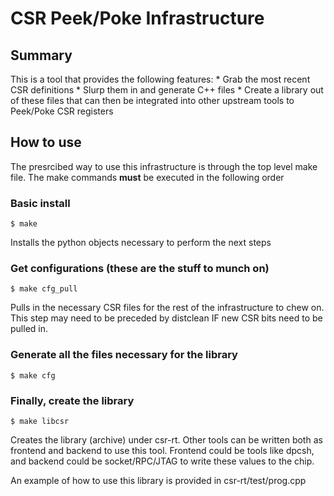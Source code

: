 # CSR Peek/Poke Infrastructure

## Summary

This is a tool that provides the following features:
    * Grab the most recent CSR definitions
    * Slurp them in and generate C++ files
    * Create a library out of these files that can then be integrated into other 
      upstream tools to Peek/Poke CSR registers

## How to use

The presrcibed way to use this infrastructure is through the top level make file.
The make commands **must** be executed in the following order

### Basic install

    $ make

Installs the python objects necessary to perform the next steps

### Get configurations (these are the stuff to munch on)

    $ make cfg_pull

Pulls in the necessary CSR files for the rest of the infrastructure to chew on.
This step may need to be preceded by distclean IF new CSR bits need to be pulled in.


### Generate all the files necessary for the library
    
    $ make cfg

### Finally, create the library

    $ make libcsr 

Creates the library (archive) under csr-rt. Other tools can be written both as frontend and backend
to use this tool. Frontend could be tools like dpcsh, and backend could be socket/RPC/JTAG to write these values to the chip.

An example of how to use this library is provided in csr-rt/test/prog.cpp

